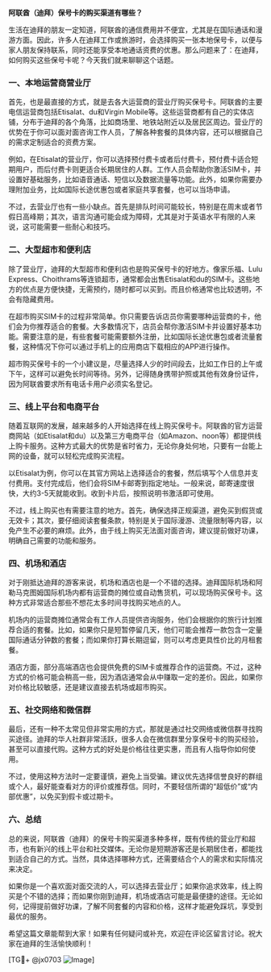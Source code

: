 **阿联酋（迪拜）保号卡的购买渠道有哪些？**

生活在迪拜的朋友一定知道，阿联酋的通信费用并不便宜，尤其是在国际通话和漫游方面。因此，许多人在迪拜工作或旅游时，会选择购买一张本地保号卡，以便与家人朋友保持联系，同时还能享受本地通话资费的优惠。那么问题来了：在迪拜，如何购买这些保号卡呢？今天我们就来聊聊这个话题。

### 一、本地运营商营业厅

首先，也是最直接的方式，就是去各大运营商的营业厅购买保号卡。阿联酋的主要电信运营商包括Etisalat、du和Virgin Mobile等。这些运营商都有自己的实体店铺，分布于迪拜的各个角落，比如商场里、地铁站附近以及居民区周边。营业厅的优势在于你可以面对面咨询工作人员，了解各种套餐的具体内容，还可以根据自己的需求定制适合的资费方案。

例如，在Etisalat的营业厅，你可以选择预付费卡或者后付费卡，预付费卡适合短期用户，而后付费卡则更适合长期居住的人群。工作人员会帮助你激活SIM卡，并设置好基础服务，比如语音通话、短信以及数据流量等功能。此外，如果你需要办理附加业务，比如国际长途优惠包或者家庭共享套餐，也可以当场申请。

不过，去营业厅也有一些小缺点。首先是排队时间可能较长，特别是在周末或者节假日高峰期；其次，语言沟通可能会成为障碍，尤其是对于英语水平有限的人来说，这可能需要一些耐心和技巧。

### 二、大型超市和便利店

除了营业厅，迪拜的大型超市和便利店也是购买保号卡的好地方。像家乐福、Lulu Express、Choithrams等连锁超市，通常都会出售Etisalat和du的SIM卡。这些地方的优点是方便快捷，无需预约，随时都可以买到。而且价格通常也比较透明，不会有隐藏费用。

在超市购买SIM卡的过程非常简单。你只需要告诉店员你需要哪种运营商的卡，他们会为你推荐适合的套餐。大多数情况下，店员会帮你激活SIM卡并设置好基本功能。需要注意的是，有些套餐可能需要额外注册，比如国际长途优惠包或者流量套餐，这种情况下你可以通过手机上的应用商店下载相应的APP进行操作。

超市购买保号卡的一个小建议是，尽量选择人少的时间段去，比如工作日的上午或下午，这样可以避免长时间等待。另外，记得随身携带护照或其他有效身份证件，因为阿联酋要求所有电话卡用户必须实名登记。

### 三、线上平台和电商平台

随着互联网的发展，越来越多的人开始选择在线上购买保号卡。阿联酋的官方运营商网站（如Etisalat和du）以及第三方电商平台（如Amazon、noon等）都提供线上购卡服务。这种方式最大的优势是省时省力，无论你身处何地，只要有一台能上网的设备，就可以轻松完成购买流程。

以Etisalat为例，你可以在其官方网站上选择适合的套餐，然后填写个人信息并支付费用。支付完成后，他们会将SIM卡邮寄到指定地址。一般来说，邮寄速度很快，大约3-5天就能收到。收到卡片后，按照说明书激活即可使用。

不过，线上购买也有需要注意的地方。首先，确保选择正规渠道，避免买到假货或无效卡；其次，要仔细阅读套餐条款，特别是关于国际漫游、流量限制等内容，以免产生不必要的麻烦。此外，由于线上购买无法面对面咨询，建议提前做好功课，明确自己需要的功能和服务。

### 四、机场和酒店

对于刚抵达迪拜的游客来说，机场和酒店也是一个不错的选择。迪拜国际机场和阿勒马克图姆国际机场内都有运营商的摊位或自动售货机，可以现场购买保号卡。这种方式非常适合那些不想花太多时间寻找购买地点的人。

机场内的运营商摊位通常会有工作人员提供咨询服务，他们会根据你的旅行计划推荐合适的套餐。比如，如果你只是短暂停留几天，他们可能会推荐一款包含一定量国际通话分钟数的套餐；而如果你打算长期逗留，则可以考虑更具性价比的月租套餐。

酒店方面，部分高端酒店也会提供免费的SIM卡或推荐合作的运营商。不过，这种方式的价格可能会稍高一些，因为酒店通常会从中赚取一定的差价。因此，如果你对价格比较敏感，还是建议直接去机场或超市购买。

### 五、社交网络和微信群

最后，还有一种不太常见但非常实用的方式，那就是通过社交网络或微信群寻找购买途径。迪拜的华人社群非常活跃，很多人会在微信群里分享保号卡的购买经验，甚至可以直接代购。这种方式的好处是价格往往更实惠，而且有人指导你如何使用。

不过，使用这种方法时一定要谨慎，避免上当受骗。建议优先选择信誉良好的群组或个人，最好能查看对方的评价或推荐信。同时，不要轻信所谓的“超低价”或“内部优惠”，以免买到假卡或过期卡。

### 六、总结

总的来说，阿联酋（迪拜）的保号卡购买渠道多种多样，既有传统的营业厅和超市，也有新兴的线上平台和社交媒体。无论你是短期游客还是长期居住者，都能找到适合自己的方式。当然，具体选择哪种方式，还需要结合个人的需求和实际情况来决定。

如果你是一个喜欢面对面交流的人，可以选择去营业厅；如果你追求效率，线上购买是个不错的选择；而如果你刚到迪拜，机场或酒店可能是最便捷的途径。无论如何，记得提前做好功课，了解不同套餐的内容和价格，这样才能避免踩坑，享受到最优的服务。

希望这篇文章能帮到大家！如果有任何疑问或补充，欢迎在评论区留言讨论。祝大家在迪拜的生活愉快顺利！

[TG💪+ @jx0703 ![Image](https://github.com/user-attachments/assets/dbca1d08-cadb-493c-b0ec-ad6f7a83f270)]